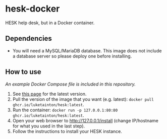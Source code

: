 # hesk-docker
HESK help desk, but in a Docker container.

## Dependencies
- You will need a MySQL/MariaDB database. This image does not include a database server so please deploy one before installing.

## How to use
*An example Docker Compose file is included in this repository.*

1. See [this page](https://github.com/luketainton/hesk-docker/pkgs/container/hesk) for the latest version.
2. Pull the version of the image that you want (e.g. latest): `docker pull ghcr.io/luketainton/hesk:latest`.
3. Run the container: `docker run -p 127.0.0.1:80:80 ghcr.io/luketainton/hesk:latest`.
4. Open your web browser to http://127.0.0.1/install (change IP/hostname for what you used in the last step).
5. Follow the instructions to install your HESK instance.
